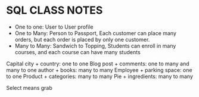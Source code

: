 # SQL CLASS NOTES

- One to one: User to User profile
- One to Many: Person to Passport, Each customer can place many orders, but each order is placed by only one customer.
- Many to Many: Sandwich to Topping, Students can enroll in many courses, and each course can have many students

Capital city + country: one to one
Blog post + comments: one to many and many to one
author + books: many to many
Employee + parking space:  one to one
Product + categories: many to many
Pie + ingredients:  many to many  

Select means grab 
